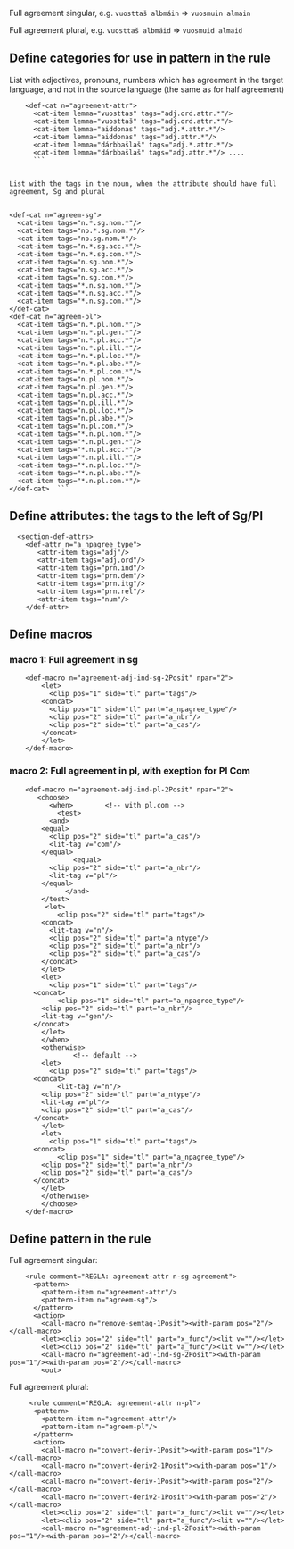 Full agreement singular, e.g. `vuosttaš albmáin` => `vuosmuin almain`                          


Full agreement plural, e.g. `vuosttaš albmáid` => `vuosmuid almaid`                           


## Define categories for use in pattern in the rule
List with adjectives, pronouns, numbers which has agreement in the target language, and not in the source language  (the same as for half agreement)

```   <section-def-cats>
    <def-cat n="agreement-attr">                             
      <cat-item lemma="vuosttas" tags="adj.ord.attr.*"/>
      <cat-item lemma="vuosttaš" tags="adj.ord.attr.*"/> 
      <cat-item lemma="aiddonas" tags="adj.*.attr.*"/> 
      <cat-item lemma="aiddonas" tags="adj.attr.*"/> 
      <cat-item lemma="dárbbašlaš" tags="adj.*.attr.*"/> 
      <cat-item lemma="dárbbašlaš" tags="adj.attr.*"/> ....
      ```

    
List with the tags in the noun, when the attribute should have full agreement, Sg and plural


```
    <def-cat n="agreem-sg">                             
      <cat-item tags="n.*.sg.nom.*"/>                   
      <cat-item tags="np.*.sg.nom.*"/>                   
      <cat-item tags="np.sg.nom.*"/>                   
      <cat-item tags="n.*.sg.acc.*"/>                    
      <cat-item tags="n.*.sg.com.*"/>                    
      <cat-item tags="n.sg.nom.*"/>                   
      <cat-item tags="n.sg.acc.*"/>                    
      <cat-item tags="n.sg.com.*"/>                    
      <cat-item tags="*.n.sg.nom.*"/>                   
      <cat-item tags="*.n.sg.acc.*"/>                    
      <cat-item tags="*.n.sg.com.*"/>                    
    </def-cat>  
    <def-cat n="agreem-pl">                             
      <cat-item tags="n.*.pl.nom.*"/>                    
      <cat-item tags="n.*.pl.gen.*"/>                    
      <cat-item tags="n.*.pl.acc.*"/>                    
      <cat-item tags="n.*.pl.ill.*"/>                    
      <cat-item tags="n.*.pl.loc.*"/>                    
      <cat-item tags="n.*.pl.abe.*"/>                    
      <cat-item tags="n.*.pl.com.*"/>      
      <cat-item tags="n.pl.nom.*"/>                    
      <cat-item tags="n.pl.gen.*"/>                    
      <cat-item tags="n.pl.acc.*"/>                    
      <cat-item tags="n.pl.ill.*"/>                    
      <cat-item tags="n.pl.loc.*"/>                    
      <cat-item tags="n.pl.abe.*"/>                    
      <cat-item tags="n.pl.com.*"/>      
      <cat-item tags="*.n.pl.nom.*"/>                    
      <cat-item tags="*.n.pl.gen.*"/>                    
      <cat-item tags="*.n.pl.acc.*"/>                    
      <cat-item tags="*.n.pl.ill.*"/>                    
      <cat-item tags="*.n.pl.loc.*"/>                    
      <cat-item tags="*.n.pl.abe.*"/>                    
      <cat-item tags="*.n.pl.com.*"/>      
    </def-cat>  ```

    


## Define attributes: the tags to the left of Sg/Pl

```
  <section-def-attrs>
    <def-attr n="a_npagree_type">
       <attr-item tags="adj"/>
       <attr-item tags="adj.ord"/>
       <attr-item tags="prn.ind"/>
       <attr-item tags="prn.dem"/>
       <attr-item tags="prn.itg"/>
       <attr-item tags="prn.rel"/>
       <attr-item tags="num"/>
    </def-attr> 
```


## Define macros

### macro 1: Full agreement in sg

```
    <def-macro n="agreement-adj-ind-sg-2Posit" npar="2">  
        <let>
          <clip pos="1" side="tl" part="tags"/>
		<concat>
		  <clip pos="1" side="tl" part="a_npagree_type"/>
		  <clip pos="2" side="tl" part="a_nbr"/>
		  <clip pos="2" side="tl" part="a_cas"/> 
		</concat>                
        </let> 
    </def-macro> 
```


### macro 2: Full agreement in pl, with exeption for Pl Com

```
    <def-macro n="agreement-adj-ind-pl-2Posit" npar="2"> 
       <choose>
          <when>        <!-- with pl.com -->
            <test>
	      <and>
		<equal>
		  <clip pos="2" side="tl" part="a_cas"/>
		  <lit-tag v="com"/>
		</equal>
                <equal>
		  <clip pos="2" side="tl" part="a_nbr"/>
		  <lit-tag v="pl"/>
		</equal>
              </and>
	    </test>
         <let>
            <clip pos="2" side="tl" part="tags"/>
	    <concat>
	      <lit-tag v="n"/>
	      <clip pos="2" side="tl" part="a_ntype"/>
	      <clip pos="2" side="tl" part="a_nbr"/>
	      <clip pos="2" side="tl" part="a_cas"/>
	    </concat>  
        </let> 
        <let>
          <clip pos="1" side="tl" part="tags"/>
	  <concat>
            <clip pos="1" side="tl" part="a_npagree_type"/>
	    <clip pos="2" side="tl" part="a_nbr"/>
	    <lit-tag v="gen"/> 
	  </concat>                
        </let> 
        </when>
        <otherwise>
                <!-- default -->
        <let>
       	  <clip pos="2" side="tl" part="tags"/>
	  <concat>
            <lit-tag v="n"/>
	    <clip pos="2" side="tl" part="a_ntype"/>
	    <lit-tag v="pl"/>
	    <clip pos="2" side="tl" part="a_cas"/> 
	  </concat>                
        </let> 
        <let>
          <clip pos="1" side="tl" part="tags"/>
	  <concat>
            <clip pos="1" side="tl" part="a_npagree_type"/>
	    <clip pos="2" side="tl" part="a_nbr"/>
	    <clip pos="2" side="tl" part="a_cas"/> 
	  </concat>                
        </let> 
        </otherwise>
        </choose>
    </def-macro> 
```




## Define pattern in the rule

Full agreement singular:


```
    <rule comment="REGLA: agreement-attr n-sg agreement"> 
      <pattern>                                        
        <pattern-item n="agreement-attr"/>                 
        <pattern-item n="agreem-sg"/>                   
      </pattern>     
      <action>
        <call-macro n="remove-semtag-1Posit"><with-param pos="2"/></call-macro>
        <let><clip pos="2" side="tl" part="x_func"/><lit v=""/></let>
        <let><clip pos="2" side="tl" part="a_func"/><lit v=""/></let>
        <call-macro n="agreement-adj-ind-sg-2Posit"><with-param pos="1"/><with-param pos="2"/></call-macro>
        <out>
```


Full agreement plural:


``` 
     <rule comment="REGLA: agreement-attr n-pl"> 
      <pattern>                                        
        <pattern-item n="agreement-attr"/>                 
        <pattern-item n="agreem-pl"/>                   
      </pattern>     
      <action>
        <call-macro n="convert-deriv-1Posit"><with-param pos="1"/></call-macro>
        <call-macro n="convert-deriv2-1Posit"><with-param pos="1"/></call-macro>
        <call-macro n="convert-deriv-1Posit"><with-param pos="2"/></call-macro>
        <call-macro n="convert-deriv2-1Posit"><with-param pos="2"/></call-macro>
        <let><clip pos="2" side="tl" part="x_func"/><lit v=""/></let>
        <let><clip pos="2" side="tl" part="a_func"/><lit v=""/></let>
        <call-macro n="agreement-adj-ind-pl-2Posit"><with-param pos="1"/><with-param pos="2"/></call-macro>
```    


